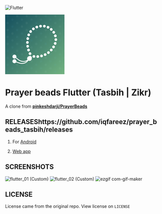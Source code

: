 ![Flutter](https://img.shields.io/badge/Flutter-%2302569B.svg?style=for-the-badge&logo=Flutter&logoColor=white)

![logo](https://github.com/iqfareez/prayer_beads_tasbih/blob/master/web/icons/Icon-192.png)

# Prayer beads Flutter (Tasbih | Zikr)

A clone from [**pinkeshdarji/PrayerBeads**](https://github.com/pinkeshdarji/PrayerBeads)

<!-- ## App UI

| GIF                                                                                                                                        | Screenshot                                                                                                                                 |
| ------------------------------------------------------------------------------------------------------------------------------------------ | ------------------------------------------------------------------------------------------------------------------------------------------ |
| <img src="https://user-images.githubusercontent.com/60868965/94334737-4f988280-000a-11eb-92e8-161c9655be9b.gif" heigth="512" width="288"/> | <img src="https://user-images.githubusercontent.com/60868965/94332657-8fab3580-0009-11eb-852d-269a9838c1ba.jpg" heigth="512" width="288"/> | -->

## RELEASEShttps://github.com/iqfareez/prayer_beads_tasbih/releases

1. For [Android](https://play.google.com/store/apps/details?id=com.iqfareez.prayer_beads)

2. [Web app](https://online-tasbeeh.web.app)

## SCREENSHOTS
![flutter_01 (Custom)](https://user-images.githubusercontent.com/60868965/152160335-688ee06d-7547-4ee9-a209-ff4792a24701.png)
![flutter_02 (Custom)](https://user-images.githubusercontent.com/60868965/152160343-5d11d5b1-66d0-42c7-b33d-d06929950bbf.png)
![ezgif com-gif-maker](https://user-images.githubusercontent.com/60868965/152160474-84a858c6-daeb-4d5d-9979-16988c3a65b3.gif)

## LICENSE

License came from the original repo. View license on `LICENSE`
